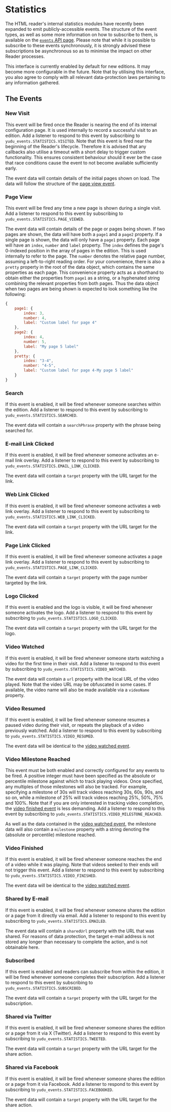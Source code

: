 # Statistics

The HTML reader's internal statistics modules have recently been expanded to emit publicly-accessible events.
The structure of the event types, as well as some more information on how to subscribe to them, is available on the [`events` API page](../api/events.md).
Please note that while it is possible to subscribe to these events synchronously, it is strongly advised these subscriptions be asynchronous so as to minimise the impact on other Reader processes.

This interface is currently enabled by default for new editions.
It may become more configurable in the future.
Note that by utilising this interface, you also agree to comply with all relevant data-protection laws pertaining to any information gathered.

## The Events

### New Visit

This event will be fired once the Reader is nearing the end of its internal configuration page.
It is used internally to record a successful visit to an edition.
Add a listener to respond to this event by subscribing to `yudu_events.STATISTICS.VISITED`.
Note that this event is fired near the beginning of the Reader's lifecycle.
Therefore it is advised that any callbacks also utilise a timeout with a short delay to trigger custom functionality.
This ensures consistent behaviour should it ever be the case that race conditions cause the event to not become available sufficiently early.

The event data will contain details of the initial pages shown on load.
The data will follow the structure of the [page view event](#page-view).

### Page View

This event will be fired any time a new page is shown during a single visit.
Add a listener to respond to this event by subscribing to `yudu_events.STATISTICS.PAGE_VIEWED`.

The event data will contain details of the page or pages being shown.
If two pages are shown, the data will have both a `page1` and a `page2` property.
If a single page is shown, the data will only have a `page1` property.
Each page will have an `index`, `number` and `label` property.
The `index` defines the page's 0-indexed position in the array of pages in the edition.
This is used internally to refer to the page.
The `number` denotes the relative page number, assuming a left-to-right reading order.
For your convenience, there is also a `pretty` property in the root of the data object, which contains the same properties as each page.
This convenience property acts as a shorthand to obtain either the properties from `page1` as a string, or a hyphenated string combining the relevant properties from both pages.
Thus the data object when two pages are being shown is expected to look something like the following:

```javascript
{
    page1: {
        index: 3,
        number: 4,
        label: "Custom label for page 4"
    },
    page2: {
        index: 4,
        number: 5,
        label: "My page 5 label"
    },
    pretty: {
        index: "3-4",
        number: "4-5",
        label: "Custom label for page 4-My page 5 label"
    }
}
```

### Search

If this event is enabled, it will be fired whenever someone searches within the edition.
Add a listener to respond to this event by subscribing to `yudu_events.STATISTICS.SEARCHED`.

The event data will contain a `searchPhrase` property with the phrase being searched for.

### E-mail Link Clicked

If this event is enabled, it will be fired whenever someone activates an e-mail link overlay.
Add a listener to respond to this event by subscribing to `yudu_events.STATISTICS.EMAIL_LINK_CLICKED`.

The event data will contain a `target` property with the URL target for the link.

### Web Link Clicked

If this event is enabled, it will be fired whenever someone activates a web link overlay.
Add a listener to respond to this event by subscribing to `yudu_events.STATISTICS.WEB_LINK_CLICKED`.

The event data will contain a `target` property with the URL target for the link.

### Page Link Clicked

If this event is enabled, it will be fired whenever someone activates a page link overlay.
Add a listener to respond to this event by subscribing to `yudu_events.STATISTICS.PAGE_LINK_CLICKED`.

The event data will contain a `target` property with the page number targeted by the link.

### Logo Clicked

If this event is enabled and the logo is visible, it will be fired whenever someone activates the logo.
Add a listener to respond to this event by subscribing to `yudu_events.STATISTICS.LOGO_CLICKED`.

The event data will contain a `target` property with the URL target for the logo.

### Video Watched

If this event is enabled, it will be fired whenever someone starts watching a video for the first time in their visit.
Add a listener to respond to this event by subscribing to `yudu_events.STATISTICS.VIDEO_WATCHED`.

The event data will contain a `url` property with the local URL of the video played.
Note that the video URL may be obfuscated in some cases.
If available, the video name will also be made available via a `videoName` property.

### Video Resumed

If this event is enabled, it will be fired whenever someone resumes a paused video during their visit, or repeats the playback of a video previously watched.
Add a listener to respond to this event by subscribing to `yudu_events.STATISTICS.VIDEO_RESUMED`.

The event data will be identical to the [video watched event](#video-watched).

### Video Milestone Reached

This event must be both enabled and correctly configured for any events to be fired.
A positive integer must have been specified as the absolute or percentile milestone against which to track playing videos.
Once specified, any multiples of those milestones will also be tracked.
For example, specifying a milestone of 30s will track videos reaching 30s, 60s, 90s, and so on, while a milestone of 25% will track videos reaching 25%, 50%, 75% and 100%.
Note that if you are only interested in tracking video completion, the [video finished event](#video-finished) is less demanding.
Add a listener to respond to this event by subscribing to `yudu_events.STATISTICS.VIDEO_MILESTONE_REACHED`.

As well as the data contained in the [video watched event](#video-watched), the milestone data will also contain a `milestone` property with a string denoting the (absolute or percentile) milestone reached.

### Video Finished

If this event is enabled, it will be fired whenever someone reaches the end of a video while it was playing.
Note that videos seeked to their ends will not trigger this event.
Add a listener to respond to this event by subscribing to `yudu_events.STATISTICS.VIDEO_FINISHED`.

The event data will be identical to the [video watched event](#video-watched).

### Shared by E-mail

If this event is enabled, it will be fired whenever someone shares the edition or a page from it directly via email.
Add a listener to respond to this event by subscribing to `yudu_events.STATISTICS.EMAILED`.

The event data will contain a `sharedUrl` property with the URL that was shared.
For reasons of data protection, the target e-mail address is not stored any longer than necessary to complete the action, and is not obtainable here.

### Subscribed

If this event is enabled and readers can subscribe from within the edition, it will be fired whenever someone completes their subscription.
Add a listener to respond to this event by subscribing to `yudu_events.STATISTICS.SUBSCRIBED`.

The event data will contain a `target` property with the URL target for the subscription.

### Shared via Twitter

If this event is enabled, it will be fired whenever someone shares the edition or a page from it via X (Twitter).
Add a listener to respond to this event by subscribing to `yudu_events.STATISTICS.TWEETED`.

The event data will contain a `target` property with the URL target for the share action.

### Shared via Facebook

If this event is enabled, it will be fired whenever someone shares the edition or a page from it via Facebook.
Add a listener to respond to this event by subscribing to `yudu_events.STATISTICS.FACEBOOKED`.

The event data will contain a `target` property with the URL target for the share action.
